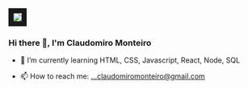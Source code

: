 <img src="https://avatars.githubusercontent.com/u/40863800?v=4" border="10" border-color="red">

### Hi there 👋, I'm Claudomiro Monteiro

- 🌱 I’m currently learning HTML, CSS, Javascript, React, Node, SQL

- 📫 How to reach me: ...claudomiromonteiro@gmail.com
